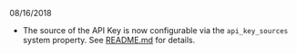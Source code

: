 08/16/2018
 - The source of the API Key is now configurable via the `api_key_sources` system property.  See [README.md](README.md) for details.
